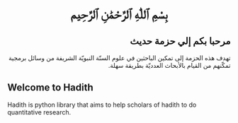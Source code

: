 
# <div dir="rtl" align="center">بِسْمِ ٱللّٰهِ ٱلرَّحْمَٰنِ ٱلرَّحِيم</div>

## <div dir="rtl"> مرحبا بكم إلي حزمة حديث </div>

<div dir="rtl">
تهدف هذه الحزمة إلى تمكين الباحثين في علوم السنّة النبويّة الشريفة من وسائل برمجية تمكّنهم من القيام بالأبحاث العدديّة بطريقة سهلة.
</div>

## Welcome to Hadith

Hadith is python library that aims to help scholars of hadith to do quantitative research.
